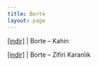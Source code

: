 ```yaml
---
title: Borte
layout: page
---
```


<a href="https://cloud.mail.ru/public/78cdc217ff33/Borte%20-%20Kahin" target="_blank">[indir]</a>   |   Borte &#8211; Kahin

<a href="https://cloud.mail.ru/public/bd45c693c166/Borte%20-%20Zifiri%20Karanl%C4%B1k" target="_blank">[indir]</a>   |   Borte &#8211; Zifiri Karanlık